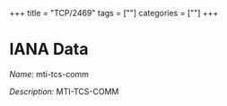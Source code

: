 +++
title = "TCP/2469"
tags = [""]
categories = [""]
+++

# IANA Data

_Name:_ mti-tcs-comm

_Description:_ MTI-TCS-COMM

